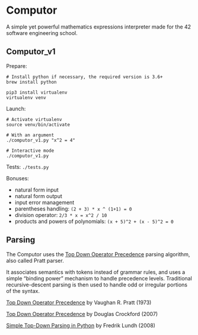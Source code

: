Computor
========

A simple yet powerful mathematics expressions interpreter made for the 42 software engineering school.

Computor_v1
-----------

Prepare: 
```
# Install python if necessary, the required version is 3.6+
brew install python

pip3 install virtualenv
virtualenv venv
```

Launch: 
```
# Activate virtualenv
source venv/bin/activate

# With an argument
./computor_v1.py "x^2 = 4"

# Interactive mode
./computor_v1.py
```

Tests: `./tests.py`

Bonuses:
- natural form input
- natural form output
- input error management
- parentheses handling: `(2 + 3) * x ^ (1+1) = 0`
- division operator: `2/3 * x = x^2 / 10`
- products and powers of polynomials: `(x + 5)^2 + (x - 5)^2 = 0`

Parsing
-------

The Computor uses the [Top Down Operator Precedence](https://en.wikipedia.org/wiki/Pratt_parser) parsing algorithm, also called Pratt parser.


It associates semantics with tokens instead of grammar rules, and uses a simple “binding power” mechanism to handle precedence levels. Traditional recursive-descent parsing is then used to handle odd or irregular portions of the syntax.

[Top Down Operator Precedence](https://tdop.github.io/) by Vaughan R. Pratt (1973)

[Top Down Operator Precedence](https://crockford.com/javascript/tdop/tdop.html) by Douglas Crockford (2007)

[Simple Top-Down Parsing in Python](http://effbot.org/zone/simple-top-down-parsing.htm) by Fredrik Lundh (2008)
